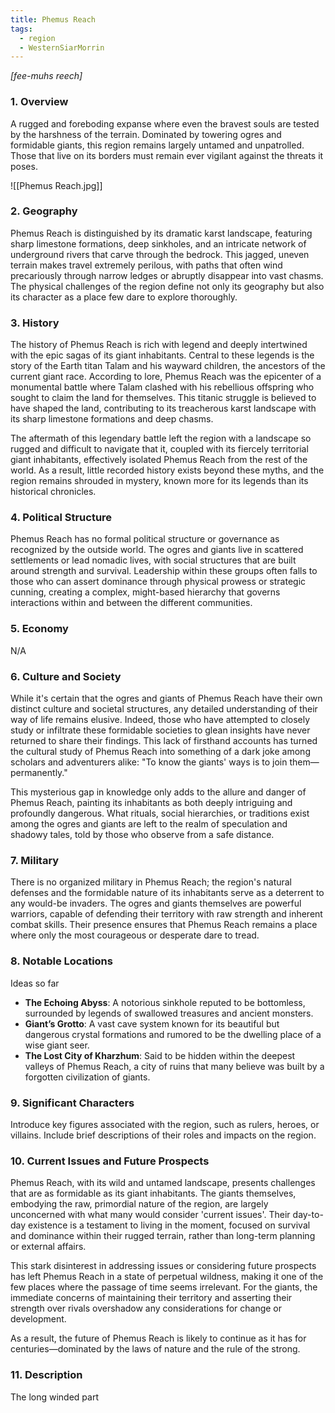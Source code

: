 ```yaml
---
title: Phemus Reach
tags:
  - region
  - WesternSiarMorrin
---
```

*[fee-muhs reech]*
### 1. **Overview**

A rugged and foreboding expanse where even the bravest souls are tested by the harshness of the terrain. Dominated by towering ogres and formidable giants, this region remains largely untamed and unpatrolled. Those that live on its borders must remain ever vigilant against the threats it poses. 

![[Phemus Reach.jpg]]

### 2. **Geography**

Phemus Reach is distinguished by its dramatic karst landscape, featuring sharp limestone formations, deep sinkholes, and an intricate network of underground rivers that carve through the bedrock. This jagged, uneven terrain makes travel extremely perilous, with paths that often wind precariously through narrow ledges or abruptly disappear into vast chasms. The physical challenges of the region define not only its geography but also its character as a place few dare to explore thoroughly.

### 3. **History**

The history of Phemus Reach is rich with legend and deeply intertwined with the epic sagas of its giant inhabitants. Central to these legends is the story of the Earth titan Talam and his wayward children, the ancestors of the current giant race. According to lore, Phemus Reach was the epicenter of a monumental battle where Talam clashed with his rebellious offspring who sought to claim the land for themselves. This titanic struggle is believed to have shaped the land, contributing to its treacherous karst landscape with its sharp limestone formations and deep chasms.

The aftermath of this legendary battle left the region with a landscape so rugged and difficult to navigate that it, coupled with its fiercely territorial giant inhabitants, effectively isolated Phemus Reach from the rest of the world. As a result, little recorded history exists beyond these myths, and the region remains shrouded in mystery, known more for its legends than its historical chronicles.

### 4. **Political Structure**

Phemus Reach has no formal political structure or governance as recognized by the outside world. The ogres and giants live in scattered settlements or lead nomadic lives, with social structures that are built around strength and survival. Leadership within these groups often falls to those who can assert dominance through physical prowess or strategic cunning, creating a complex, might-based hierarchy that governs interactions within and between the different communities.

### 5. **Economy**

N/A

### 6. **Culture and Society**

While it's certain that the ogres and giants of Phemus Reach have their own distinct culture and societal structures, any detailed understanding of their way of life remains elusive. Indeed, those who have attempted to closely study or infiltrate these formidable societies to glean insights have never returned to share their findings. This lack of firsthand accounts has turned the cultural study of Phemus Reach into something of a dark joke among scholars and adventurers alike: "To know the giants' ways is to join them—permanently."

This mysterious gap in knowledge only adds to the allure and danger of Phemus Reach, painting its inhabitants as both deeply intriguing and profoundly dangerous. What rituals, social hierarchies, or traditions exist among the ogres and giants are left to the realm of speculation and shadowy tales, told by those who observe from a safe distance.

### 7. **Military**

There is no organized military in Phemus Reach; the region's natural defenses and the formidable nature of its inhabitants serve as a deterrent to any would-be invaders. The ogres and giants themselves are powerful warriors, capable of defending their territory with raw strength and inherent combat skills. Their presence ensures that Phemus Reach remains a place where only the most courageous or desperate dare to tread.

### 8. **Notable Locations**

Ideas so far 
- **The Echoing Abyss**: A notorious sinkhole reputed to be bottomless, surrounded by legends of swallowed treasures and ancient monsters.
- **Giant’s Grotto**: A vast cave system known for its beautiful but dangerous crystal formations and rumored to be the dwelling place of a wise giant seer.
- **The Lost City of Kharzhum**: Said to be hidden within the deepest valleys of Phemus Reach, a city of ruins that many believe was built by a forgotten civilization of giants.

### 9. **Significant Characters**

Introduce key figures associated with the region, such as rulers, heroes, or villains. Include brief descriptions of their roles and impacts on the region.

### 10. **Current Issues and Future Prospects**

Phemus Reach, with its wild and untamed landscape, presents challenges that are as formidable as its giant inhabitants. The giants themselves, embodying the raw, primordial nature of the region, are largely unconcerned with what many would consider 'current issues'. Their day-to-day existence is a testament to living in the moment, focused on survival and dominance within their rugged terrain, rather than long-term planning or external affairs.

This stark disinterest in addressing issues or considering future prospects has left Phemus Reach in a state of perpetual wildness, making it one of the few places where the passage of time seems irrelevant. For the giants, the immediate concerns of maintaining their territory and asserting their strength over rivals overshadow any considerations for change or development.

As a result, the future of Phemus Reach is likely to continue as it has for centuries—dominated by the laws of nature and the rule of the strong.

### 11. **Description**

The long winded part
